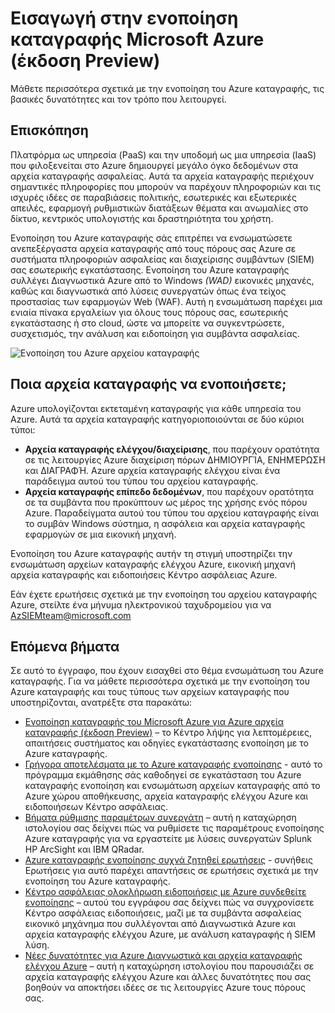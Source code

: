 <properties
   pageTitle="Εισαγωγή στην ενοποίηση καταγραφής Microsoft Azure | Microsoft Azure"
   description="Μάθετε περισσότερα σχετικά με την ενοποίηση του Azure καταγραφής, τις βασικές δυνατότητες και τον τρόπο που λειτουργεί."
   services="security"
   documentationCenter="na"
   authors="TomShinder"
   manager="MBaldwin"
   editor="TerryLanfear"/>

<tags
   ms.service="security"
   ms.devlang="na"
   ms.topic="article"
   ms.tgt_pltfrm="na"
   ms.workload="na"
   ms.date="08/24/2016"
   ms.author="TomSh"/>

# <a name="introduction-to-microsoft-azure-log-integration-preview"></a>Εισαγωγή στην ενοποίηση καταγραφής Microsoft Azure (έκδοση Preview)

Μάθετε περισσότερα σχετικά με την ενοποίηση του Azure καταγραφής, τις βασικές δυνατότητες και τον τρόπο που λειτουργεί.

## <a name="overview"></a>Επισκόπηση

Πλατφόρμα ως υπηρεσία (PaaS) και την υποδομή ως μια υπηρεσία (IaaS) που φιλοξενείται στο Azure δημιουργεί μεγάλο όγκο δεδομένων στα αρχεία καταγραφής ασφαλείας. Αυτά τα αρχεία καταγραφής περιέχουν σημαντικές πληροφορίες που μπορούν να παρέχουν πληροφοριών και τις ισχυρές ιδέες σε παραβιάσεις πολιτικής, εσωτερικές και εξωτερικές απειλές, εφαρμογή ρυθμιστικών διατάξεων θέματα και ανωμαλίες στο δίκτυο, κεντρικός υπολογιστής και δραστηριότητα του χρήστη.

Ενοποίηση του Azure καταγραφής σάς επιτρέπει να ενσωματώσετε ανεπεξέργαστα αρχεία καταγραφής από τους πόρους σας Azure σε συστήματα πληροφοριών ασφαλείας και διαχείρισης συμβάντων (SIEM) σας εσωτερικής εγκατάστασης. Ενοποίηση του Azure καταγραφής συλλέγει Διαγνωστικά Azure από το Windows *(WAD)* εικονικές μηχανές, καθώς και διαγνωστικά από λύσεις συνεργατών όπως ένα τείχος προστασίας των εφαρμογών Web (WAF). Αυτή η ενσωμάτωση παρέχει μια ενιαία πίνακα εργαλείων για όλους τους πόρους σας, εσωτερικής εγκατάστασης ή στο cloud, ώστε να μπορείτε να συγκεντρώσετε, συσχετισμός, την ανάλυση και ειδοποίηση για συμβάντα ασφαλείας.

![Ενοποίηση του Azure αρχείου καταγραφής][1]

## <a name="what-logs-can-i-integrate"></a>Ποια αρχεία καταγραφής να ενοποιήσετε;

Azure υπολογίζονται εκτεταμένη καταγραφής για κάθε υπηρεσία του Azure. Αυτά τα αρχεία καταγραφής κατηγοριοποιούνται σε δύο κύριοι τύποι:

- **Αρχεία καταγραφής ελέγχου/διαχείρισης**, που παρέχουν ορατότητα σε τις λειτουργίες Azure διαχείριση πόρων ΔΗΜΙΟΥΡΓΊΑ, ΕΝΗΜΈΡΩΣΗ και ΔΙΑΓΡΑΦΉ. Azure αρχεία καταγραφής ελέγχου είναι ένα παράδειγμα αυτού του τύπου του αρχείου καταγραφής.
- **Αρχεία καταγραφής επίπεδο δεδομένων**, που παρέχουν ορατότητα σε τα συμβάντα που προκύπτουν ως μέρος της χρήσης ενός πόρου Azure. Παραδείγματα αυτού του τύπου του αρχείου καταγραφής είναι το συμβάν Windows σύστημα, η ασφάλεια και αρχεία καταγραφής εφαρμογών σε μια εικονική μηχανή.

Ενοποίηση του Azure καταγραφής αυτήν τη στιγμή υποστηρίζει την ενσωμάτωση αρχείων καταγραφής ελέγχου Azure, εικονική μηχανή αρχεία καταγραφής και ειδοποιήσεις Κέντρο ασφάλειας Azure.

Εάν έχετε ερωτήσεις σχετικά με την ενοποίηση του αρχείου καταγραφής Azure, στείλτε ένα μήνυμα ηλεκτρονικού ταχυδρομείου για να [AzSIEMteam@microsoft.com](mailto:AzSIEMteam@microsoft.com)

## <a name="next-steps"></a>Επόμενα βήματα

Σε αυτό το έγγραφο, που έχουν εισαχθεί στο θέμα ενσωμάτωση του Azure καταγραφής. Για να μάθετε περισσότερα σχετικά με την ενοποίηση του Azure καταγραφής και τους τύπους των αρχείων καταγραφής που υποστηρίζονται, ανατρέξτε στα παρακάτω:

- [Ενοποίηση καταγραφής του Microsoft Azure για Azure αρχεία καταγραφής (έκδοση Preview)](https://www.microsoft.com/download/details.aspx?id=53324) – το Κέντρο λήψης για λεπτομέρειες, απαιτήσεις συστήματος και οδηγίες εγκατάστασης ενοποίηση με το Azure καταγραφής.
- [Γρήγορα αποτελέσματα με το Azure καταγραφής ενοποίησης](security-azure-log-integration-get-started.md) - αυτό το πρόγραμμα εκμάθησης σάς καθοδηγεί σε εγκατάσταση του Azure καταγραφής ενοποίηση και ενσωμάτωση αρχείων καταγραφής από το Azure χώρου αποθήκευσης, αρχεία καταγραφής ελέγχου Azure και ειδοποιήσεων Κέντρο ασφάλειας.
- [Βήματα ρύθμισης παραμέτρων συνεργάτη](https://blogs.msdn.microsoft.com/azuresecurity/2016/08/23/azure-log-siem-configuration-steps/) – αυτή η καταχώρηση ιστολογίου σας δείχνει πώς να ρυθμίσετε τις παραμέτρους ενοποίησης Azure καταγραφής για να εργαστείτε με λύσεις συνεργατών Splunk HP ArcSight και IBM QRadar.
- [Azure καταγραφής ενοποίησης συχνά ζητηθεί ερωτήσεις](security-azure-log-integration-faq.md) - συνήθεις Ερωτήσεις για αυτό παρέχει απαντήσεις σε ερωτήσεις σχετικά με την ενοποίηση του Azure καταγραφής.
- [Κέντρο ασφάλειας ολοκλήρωση ειδοποιήσεις με Azure συνδεθείτε ενοποίησης](../security-center/security-center-integrating-alerts-with-log-integration.md) – αυτού του εγγράφου σας δείχνει πώς να συγχρονίσετε Κέντρο ασφάλειας ειδοποιήσεις, μαζί με τα συμβάντα ασφαλείας εικονικό μηχάνημα που συλλέγονται από Διαγνωστικά Azure και αρχεία καταγραφής ελέγχου Azure, με ανάλυση καταγραφής ή SIEM λύση.
- [Νέες δυνατότητες για Azure Διαγνωστικά και αρχεία καταγραφής ελέγχου Azure](https://azure.microsoft.com/blog/new-features-for-azure-diagnostics-and-azure-audit-logs/) – αυτή η καταχώρηση ιστολογίου που παρουσιάζει σε αρχεία καταγραφής ελέγχου Azure και άλλες δυνατότητες που σας βοηθούν να αποκτήσει ιδέες σε τις λειτουργίες Azure τους πόρους σας.

<!--Image references-->
[1]: ./media/security-azure-log-integration-overview/azure-log-integration.png
